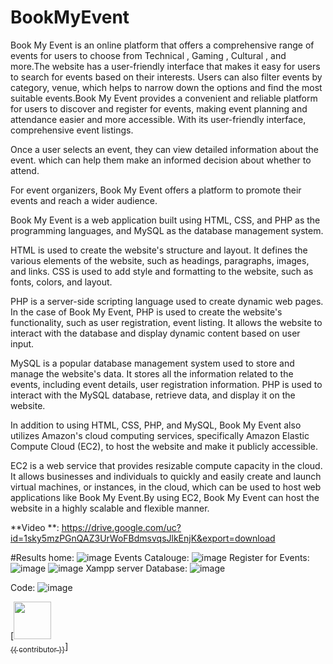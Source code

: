 # BookMyEvent
 
Book My Event is an online platform that offers a comprehensive range of events for users to choose from Technical , Gaming , Cultural , and more.The website has a user-friendly interface that makes it easy for users to search for events based on their interests. Users can also filter events by category, venue, which helps to narrow down the options and find the most suitable events.Book My Event provides a convenient and reliable platform for users to discover and register for events, making event planning and attendance easier and more accessible. With its user-friendly interface, comprehensive event listings.

Once a user selects an event, they can view detailed information about the event. which can help them make an informed decision about whether to attend.

For event organizers, Book My Event offers a platform to promote their events and reach a wider audience. 


Book My Event is a web application built using HTML, CSS, and PHP as the programming languages, and MySQL as the database management system.

HTML is used to create the website's structure and layout. It defines the various elements of the website, such as headings, paragraphs, images, and links. CSS is used to add style and formatting to the website, such as fonts, colors, and layout.

PHP is a server-side scripting language used to create dynamic web pages. In the case of Book My Event, PHP is used to create the website's functionality, such as user registration, event listing. It allows the website to interact with the database and display dynamic content based on user input.

MySQL is a popular database management system used to store and manage the website's data. It stores all the information related to the events, including event details, user registration information. PHP is used to interact with the MySQL database, retrieve data, and display it on the website.

In addition to using HTML, CSS, PHP, and MySQL, Book My Event also utilizes Amazon's cloud computing services, specifically Amazon Elastic Compute Cloud (EC2), to host the website and make it publicly accessible.

EC2 is a web service that provides resizable compute capacity in the cloud. It allows businesses and individuals to quickly and easily create and launch virtual machines, or instances, in the cloud, which can be used to host web applications like Book My Event.By using EC2, Book My Event can host the website in a highly scalable and flexible manner. 

**Video **: https://drive.google.com/uc?id=1sky5mzPGnQAZ3UrWoFBdmsvqsJlkEnjK&export=download

#Results
home:
![image](https://user-images.githubusercontent.com/91945151/232308838-26e36cfc-d35c-4899-9011-89887e54aa00.png)
Events Catalouge:
![image](https://user-images.githubusercontent.com/91945151/232308860-0d4967e3-9402-4d72-ab9b-692df087f73e.png)
Register for Events:
![image](https://user-images.githubusercontent.com/91945151/232308896-60051ccf-c4f5-40bf-ac5c-bd799ebc22b6.png)
![image](https://user-images.githubusercontent.com/91945151/232308901-40b81bb9-e835-48ba-84a8-ea675e576790.png)
Xampp server Database:
![image](https://user-images.githubusercontent.com/91945151/232308923-587ba614-9f1f-467e-9994-7299ec10742f.png)

Code:
![image](https://user-images.githubusercontent.com/91945151/232308930-5b21193d-45cc-4c3a-8619-b4556ef89546.png)




<a href = "https://github.com/VrushabhTawde/">
 [<img src="https://github.com/VrushabhTawde.png" width="60px;"/><br /><sub><ahref="https://github.com/VrushabhTawde">{{ contributor }}</a></sub>]

</a>



